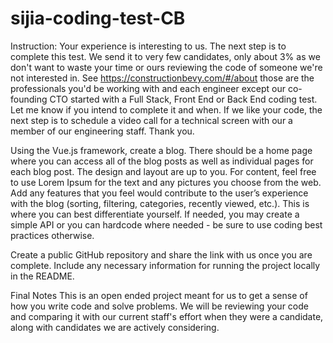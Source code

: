 # sijia-coding-test-CB
Instruction: Your experience is interesting to us. The next step is to complete this test. We send it to very few candidates, only about 3% as we don't want to waste your time or ours reviewing the code of someone we're not interested in. See https://constructionbevy.com/#/about those are the professionals you'd be working with and each engineer except our co-founding CTO started with a Full Stack, Front End or Back End coding test. Let me know if you intend to complete it and when. If we like your code, the next step is to schedule a video call for a technical screen with our a member of our engineering staff. Thank you.

Using the Vue.js framework, create a blog. There should be a home page where you can access all of the blog posts as well as individual pages for each blog post. The design and layout are up to you. For content, feel free to use Lorem Ipsum for the text and any pictures you choose from the web. Add any features that you feel would contribute to the user’s experience with the blog (sorting, filtering, categories, recently viewed, etc.). This is where you can best differentiate yourself. If needed, you may create a simple API or you can hardcode where needed - be sure to use coding best practices otherwise.

Create a public GitHub repository and share the link with us once you are complete. Include any necessary information for running the project locally in the README.

Final Notes
This is an open ended project meant for us to get a sense of how you write code and solve problems.
We will be reviewing your code and comparing it with our current staff's effort when they were a candidate, along with candidates we are actively considering.

